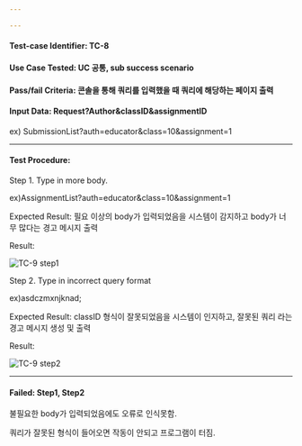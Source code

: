 ```yaml
---

---
```


#### Test-case Identifier: TC-8

#### Use Case Tested: UC 공통, sub success scenario

#### Pass/fail Criteria: 콘솔을 통해 쿼리를 입력했을 때 쿼리에 해당하는 페이지 출력

#### Input Data: Request?Author&classID&assignmentID

ex) SubmissionList?auth=educator&class=10&assignment=1

------

#### Test Procedure:

Step 1. Type in more body.

ex)AssignmentList?auth=educator&class=10&assignment=1

Expected Result: 필요 이상의 body가 입력되었음을 시스템이 감지하고 body가 너무 많다는 경고 메시지 출력

Result:

![TC-9 step1](https://user-images.githubusercontent.com/51692363/120173369-ee7f1980-c23e-11eb-86e2-1a7610732653.JPG)

Step 2. Type in incorrect query format

ex)asdczmxnjknad;

Expected Result: classID 형식이 잘못되었음을 시스템이 인지하고, 잘못된 쿼리 라는 경고 메시지 생성 및 출력

Result:

![TC-9 step2](https://user-images.githubusercontent.com/51692363/120173591-1ec6b800-c23f-11eb-8d14-46d0120ce00d.JPG)





------

#### 

#### Failed: Step1, Step2

불필요한 body가 입력되었음에도 오류로 인식못함.

쿼리가 잘못된 형식이 들어오면 작동이 안되고 프로그램이 터짐.